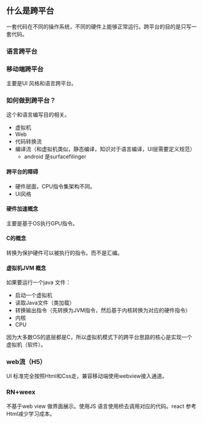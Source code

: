 ## 什么是跨平台

一套代码在不同的操作系统，不同的硬件上能够正常运行。跨平台的目的是只写一套代码。

### 语言跨平台

### 移动端跨平台

主要是UI 风格和语言跨平台。

### 如何做到跨平台？

这个和语言编写目的相关。

* 虚拟机
* Web 
* 代码转换流 
* 编译流（和虚拟机类似，静态编译，知识对于语言编译，UI层需要定义规范）
  * android 是surfacefilinger

#### 跨平台的障碍

* 硬件层面，CPU指令集架构不同。
* UI风格 

#### 硬件加速概念

主要是基于OS执行GPU指令。

#### C的概念

转换为保护硬件可以被执行的指令。而不是汇编。

#### 虚拟机JVM 概念

如果要运行一个java 文件：

* 启动一个虚拟机
* 读取Java文件（类加载）
* 转换输出指令（先转换为JVM指令，然后基于内核转换为对应的硬件指令）
* 内核
* CPU 

因为大多数OS的底层都是C，所以虚拟机模式下的跨平台思路的核心是实现一个虚拟机（软件）。

### web流（H5）

UI 标准完全按照Html和Css走，兼容移动端使用webview接入通道。

### RN+weex

不基于web view 做界面展示。使用JS 语言使用桥去调用对应的代码。react 参考Html减少学习成本。

